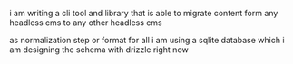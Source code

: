 i am writing a cli tool and library that is able to migrate content form any headless cms to any other headless cms

as normalization step or format for all i am using a sqlite database which i am designing the schema with drizzle right now
